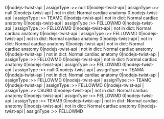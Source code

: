 0|nodejs-twist-api  | assignType :>>  null
0|nodejs-twist-api  | assignType :>>  null
0|nodejs-twist-api  | not in dict: Normal cardiac anatomy
0|nodejs-twist-api  | assignType :>>  TEAMC
0|nodejs-twist-api  | not in dict: Normal cardiac anatomy
0|nodejs-twist-api  | assignType :>>  FELLOWMD
0|nodejs-twist-api  | assignType :>>  FELLOWMD
0|nodejs-twist-api  | not in dict: Normal cardiac anatomy
0|nodejs-twist-api  | assignType :>>  FELLOWMD
0|nodejs-twist-api  | not in dict: Normal cardiac anatomy
0|nodejs-twist-api  | not in dict: Normal cardiac anatomy
0|nodejs-twist-api  | not in dict: Normal cardiac anatomy
0|nodejs-twist-api  | not in dict: Normal cardiac anatomy
0|nodejs-twist-api  | not in dict: Normal cardiac anatomy
0|nodejs-twist-api  | assignType :>>  FELLOWMD
0|nodejs-twist-api  | not in dict: Normal cardiac anatomy
0|nodejs-twist-api  | assignType :>>  FELLOWMD
0|nodejs-twist-api  | assignType :>>  null
0|nodejs-twist-api  | assignType :>>  TEAMA
0|nodejs-twist-api  | not in dict: Normal cardiac anatomy
0|nodejs-twist-api  | assignType :>>  FELLOWMD
0|nodejs-twist-api  | assignType :>>  TEAMC
0|nodejs-twist-api  | assignType :>>  FELLOWMD
0|nodejs-twist-api  | assignType :>>  CSURG
0|nodejs-twist-api  | not in dict: Normal cardiac anatomy
0|nodejs-twist-api  | assignType :>>  FELLOWMD
0|nodejs-twist-api  | assignType :>>  TEAMB
0|nodejs-twist-api  | not in dict: Normal cardiac anatomy
0|nodejs-twist-api  | not in dict: Normal cardiac anatomy
0|nodejs-twist-api  | assignType :>>  FELLOWMD